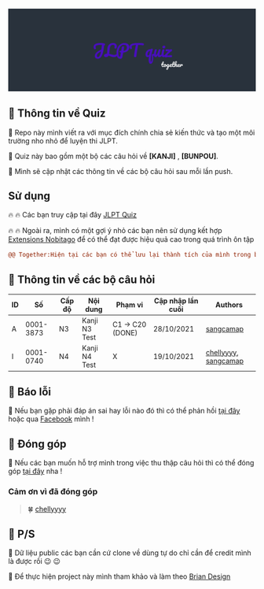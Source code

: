 ![Cover](/assets/images/bg.png)


## :cherry_blossom:	 Thông tin về Quiz 

:raccoon:  Repo này mình viết ra với mục đích chính chia sẻ kiến thức và tạo một môi trường nho nhỏ để luyện thi JLPT.

:raccoon:  Quiz này bao gồm một bộ các câu hỏi về **[KANJI]** , **[BUNPOU]**.

:raccoon:  Mình sẽ cập nhật các thông tin về các bộ câu hỏi sau mỗi lần push. 
## Sử dụng

:fire: :fire:	Các bạn truy cập tại đây [JLPT Quiz](https://sangcamap.github.io/JLPT-quiz/)

:fire: :fire:	Ngoài ra, mình có một gợi ý nhỏ các bạn nên sử dụng kết hợp [Extensions Nobitago](https://chrome.google.com/webstore/detail/nobitago/phkjgidaednepcinnjgofdfjmajjngji?hl=vi) để có thể đạt được hiệu quả cao trong quá trình ôn tập 

 
 
 ```diff
@@ Together:Hiện tại các bạn có thể lưu lại thành tích của mình trong bảng xếp hạng !!! @@
```


## :cherry_blossom:	 Thông tin về các bộ câu hỏi
ID |Số        |Cấp độ  |Nội dung         |Phạm vi   |Cập nhập lần cuối  |Authors
---|----------|--------|---------------- |----------|-------------------|-----------------------------------------
A  |0001-3873 |N3      |Kanji N3 Test    |C1 -> C20 (DONE) |28/10/2021 |[sangcamap](https://github.com/sangcamap)
I  |0001-0740 |N4      |Kanji N4 Test    |    X     |19/10/2021 |[chellyyyy](https://github.com/chellyyyy), [sangcamap](https://github.com/sangcamap)

## :cherry_blossom:	 Báo lỗi
:raccoon:  Nếu bạn gặp phải đáp án sai hay lỗi nào đó thì có thể phản hồi [tại đây](https://forms.gle/PJ5ib4EdRPYoewSE7) hoặc qua [Facebook](https://www.facebook.com/sangnguyen0709/) mình ! 

## :cherry_blossom: Đóng góp 
:raccoon:  Nếu các bạn muốn hỗ trợ mình trong việc thu thập câu hỏi thì có thể đóng góp [tại đây](https://forms.gle/SScquj4a9oTZZNTa6) nha !
### Cảm ơn vì đã đóng góp
>:four_leaf_clover:	[chellyyyy](https://github.com/chellyyyy)
>



## :cherry_blossom:	 P/S

:raccoon:  Dữ liệu public các bạn cần cứ clone về dùng tự do chỉ cần để credit mình là được rồi :wink: :wink:

:raccoon:  Để thực hiện project này mình tham khảo và làm theo [Brian Design](https://youtu.be/f4fB9Xg2JEY)  

